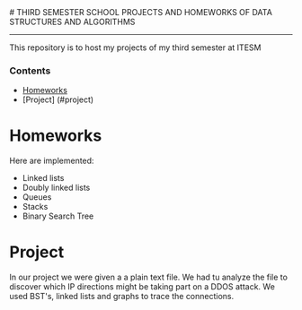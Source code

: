 <div align="centr">
# THIRD SEMESTER SCHOOL PROJECTS AND HOMEWORKS OF DATA STRUCTURES AND ALGORITHMS
</div>

---

This repository is to host my projects of my third semester at ITESM

### Contents
- [Homeworks](#homeworks)
- [Project] (#project)

# Homeworks
Here are implemented:
- Linked lists
- Doubly linked lists
- Queues
- Stacks
- Binary Search Tree

# Project
In our project we were given a a plain text file. We had tu analyze the file to
discover which IP directions might be taking part on a DDOS attack. We used
BST's, linked lists and graphs to trace the connections.
 

